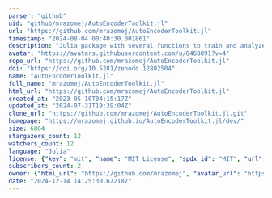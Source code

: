 ```yaml
---
parser: "github"
uid: "github/mrazomej/AutoEncoderToolkit.jl"
url: "https://github.com/mrazomej/AutoEncoderToolkit.jl"
timestamp: "2024-08-04 00:40:30.001861"
description: "Julia package with several functions to train and analyze Autoencoder-based neural networks"
avatar: "https://avatars.githubusercontent.com/u/8460891?v=4"
repo_url: "https://github.com/mrazomej/AutoEncoderToolkit.jl"
doi: "https://doi.org/10.5281/zenodo.12802504"
name: "AutoEncoderToolkit.jl"
full_name: "mrazomej/AutoEncoderToolkit.jl"
html_url: "https://github.com/mrazomej/AutoEncoderToolkit.jl"
created_at: "2023-05-10T04:15:17Z"
updated_at: "2024-07-31T19:39:04Z"
clone_url: "https://github.com/mrazomej/AutoEncoderToolkit.jl.git"
homepage: "https://mrazomej.github.io/AutoEncoderToolkit.jl/dev/"
size: 6864
stargazers_count: 12
watchers_count: 12
language: "Julia"
license: {"key": "mit", "name": "MIT License", "spdx_id": "MIT", "url": "https://api.github.com/licenses/mit", "node_id": "MDc6TGljZW5zZTEz"}
subscribers_count: 2
owner: {"html_url": "https://github.com/mrazomej", "avatar_url": "https://avatars.githubusercontent.com/u/8460891?v=4", "login": "mrazomej", "type": "User"}
date: "2024-12-14 14:25:30.672187"
---
```

